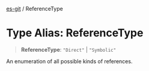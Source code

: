 [es-git](../globals.md) / ReferenceType

# Type Alias: ReferenceType

> **ReferenceType**: `"Direct"` \| `"Symbolic"`

An enumeration of all possible kinds of references.
